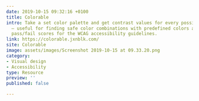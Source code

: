 ```yaml
---
date: 2019-10-15 09:32:16 +0100
title: Colorable
intro: Take a set color palette and get contrast values for every possible combination
  – useful for finding safe color combinations with predefined colors and includes
  pass/fail scores for the WCAG accessibility guidelines.
link: https://colorable.jxnblk.com/
site: Colorable
image: assets/images/Screenshot 2019-10-15 at 09.33.20.png
category:
- Visual design
- Accessibility
type: Resource
preview: ''
published: false

---
```

